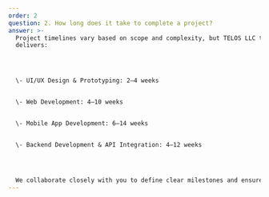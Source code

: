 ```yaml
---
order: 2
question: 2. How long does it take to complete a project?
answer: >-
  Project timelines vary based on scope and complexity, but TELOS LLC typically
  delivers:




  \- UI/UX Design & Prototyping: 2–4 weeks  


  \- Web Development: 4–10 weeks  


  \- Mobile App Development: 6–14 weeks  


  \- Backend Development & API Integration: 4–12 weeks  




  We collaborate closely with you to define clear milestones and ensure timely delivery without compromising on quality.
---
```

